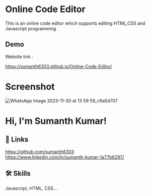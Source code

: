# Online Code Editor

This is an online code editor which supports editing HTML,CSS and Javascript programming 

## Demo

Website link :

https://sumanth6303.github.io/Online-Code-Editor/

# Screenshot 
![WhatsApp Image 2023-11-30 at 13 59 59_c9a5d707](https://github.com/sumanth6303/Online-Code-Editor/assets/148745464/fd08ab55-3655-406c-9f24-1f05d16713f4)




# Hi, I'm Sumanth Kumar! 


## 🔗 Links
https://github.com/sumanth6303                                                      
https://www.linkedin.com/in/sumanth-kumar-1a77b6297/

## 🛠 Skills
Javascript, HTML, CSS...
